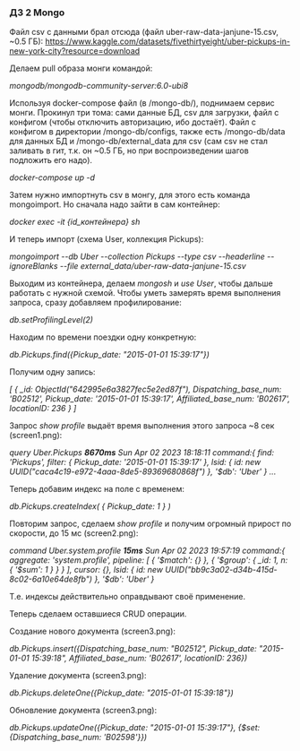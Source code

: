 ### ДЗ 2 Mongo ###

Файл csv с данными брал отсюда (файл uber-raw-data-janjune-15.csv, ~0.5 ГБ):
https://www.kaggle.com/datasets/fivethirtyeight/uber-pickups-in-new-york-city?resource=download

Делаем pull образа монги командой:

*mongodb/mongodb-community-server:6.0-ubi8*

Используя docker-compose файл (в /mongo-db/), поднимаем сервис монги. Прокинул три тома: сами данные БД, csv для загрузки, файл с конфигом (чтобы отключить авторизацию, ибо достаёт). Файл с конфигом в директории /mongo-db/configs, также есть /mongo-db/data для данных БД и /mongo-db/external_data для csv (сам csv не стал заливать в гит, т.к. он ~0.5 ГБ, но при воспроизведении шагов подложить его надо). 

*docker-compose up -d*

Затем нужно импортнуть csv в монгу, для этого есть команда mongoimport. Но сначала надо зайти в сам контейнер:

*docker exec -it {id_контейнера} sh*

И теперь импорт (схема User, коллекция Pickups):

*mongoimport --db Uber --collection Pickups --type csv --headerline --ignoreBlanks --file external_data/uber-raw-data-janjune-15.csv*

Выходим из контейнера, делаем *mongosh* и *use User*, чтобы дальше работать с нужной схемой. Чтобы уметь замерять время выполнения запроса, сразу добавляем профилирование:

*db.setProfilingLevel(2)*

Находим по времени поездки одну конкретную:

*db.Pickups.find({Pickup_date: "2015-01-01 15:39:17"})*

Получим одну запись:

*[
  {
    _id: ObjectId("642995e6a3827fec5e2ed87f"),
    Dispatching_base_num: 'B02512',
    Pickup_date: '2015-01-01 15:39:17',
    Affiliated_base_num: 'B02617',
    locationID: 236
  }
]*

Запрос *show profile* выдаёт время выполнения этого запроса ~8 сек (screen1.png):

*query	Uber.Pickups **8670ms** Sun Apr 02 2023 18:18:11 command:{
  find: 'Pickups',
  filter: { Pickup_date: '2015-01-01 15:39:17' },
  lsid: { id: new UUID("caca4c19-e972-4aaa-8de5-89369680868f") },
  '$db': 'Uber'
}
 ...*

Теперь добавим индекс на поле с временем:

*db.Pickups.createIndex( { Pickup_date: 1 } )*

Повторим запрос, сделаем *show profile* и получим огромный прирост по скорости, до 15 мс (screen2.png):

*command	Uber.system.profile **15ms** Sun Apr 02 2023 19:57:19
command:{
  aggregate: 'system.profile',
  pipeline: [
    { '$match': {} },
    { '$group': { _id: 1, n: { '$sum': 1 } } }
  ],
  cursor: {},
  lsid: { id: new UUID("bb9c3a02-d34b-415d-8c02-6a10e64de8fb") },
  '$db': 'Uber'
}*

Т.е. индексы действительно оправдывают своё применение.

Теперь сделаем оставшиеся CRUD операции.

Создание нового документа (screen3.png):

*db.Pickups.insert({Dispatching_base_num: "B02512", Pickup_date: "2015-01-01 15:39:18", Affiliated_base_num: 'B02617', locationID: 236})*

Удаление документа (screen3.png):

*db.Pickups.deleteOne({Pickup_date: "2015-01-01 15:39:18"})*

Обновление документа (screen3.png):

*db.Pickups.updateOne({Pickup_date: "2015-01-01 15:39:17"}, {$set: {Dispatching_base_num: 'B02598'}})*

